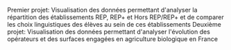 Premier projet: Visualisation des données permettant d'analyser la répartition des établissements REP, REP+ et Hors REP/REP+ et de comparer les choix linguistiques des élèves au sein de ces établissements
Deuxième projet: Visualisation des données permettant d'analyser l'évolution des opérateurs et des surfaces engagées en agriculture biologique en France
